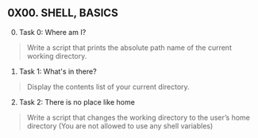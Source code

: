## 0X00. SHELL, BASICS

0. Task 0: Where am I?
   
> Write a script that prints the absolute path name of the current working directory.
1. Task 1: What's in there?
> Display the contents list of your current directory.
2. Task 2: There is no place like home
> Write a script that changes the working directory to the user’s home directory (You are not allowed to use any shell variables)
